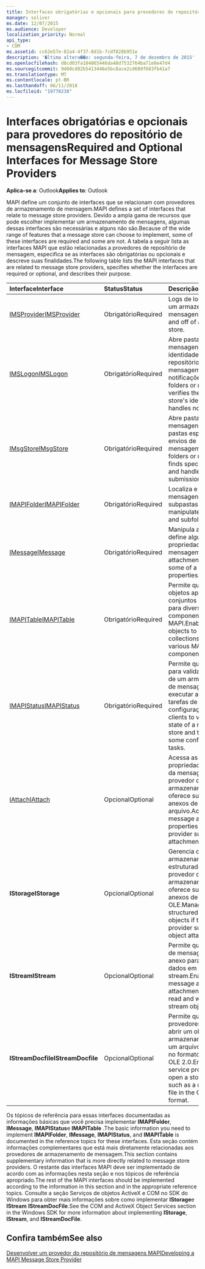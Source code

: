 ```yaml
---
title: Interfaces obrigatórias e opcionais para provedores do repositório de mensagens
manager: soliver
ms.date: 12/07/2015
ms.audience: Developer
localization_priority: Normal
api_type:
- COM
ms.assetid: cc62e57e-82a4-4f37-8d1b-7cdf828b951e
description: '�ltima altera��o: segunda-feira, 7 de dezembro de 2015'
ms.openlocfilehash: d8cd03fa184865446da48d7532764ba71e0e47d4
ms.sourcegitcommit: 9d60cd82b5413446e5bc8ace2cd689f683fb41a7
ms.translationtype: MT
ms.contentlocale: pt-BR
ms.lasthandoff: 06/11/2018
ms.locfileid: "19770238"
---
```

# <a name="required-and-optional-interfaces-for-message-store-providers"></a><span data-ttu-id="483a7-103">Interfaces obrigatórias e opcionais para provedores do repositório de mensagens</span><span class="sxs-lookup"><span data-stu-id="483a7-103">Required and Optional Interfaces for Message Store Providers</span></span>

 
  
<span data-ttu-id="483a7-104">**Aplica-se a**: Outlook</span><span class="sxs-lookup"><span data-stu-id="483a7-104">**Applies to**: Outlook</span></span> 
  
<span data-ttu-id="483a7-105">MAPI define um conjunto de interfaces que se relacionam com provedores de armazenamento de mensagem.</span><span class="sxs-lookup"><span data-stu-id="483a7-105">MAPI defines a set of interfaces that relate to message store providers.</span></span> <span data-ttu-id="483a7-106">Devido a ampla gama de recursos que pode escolher implementar um armazenamento de mensagens, algumas dessas interfaces são necessárias e alguns não são.</span><span class="sxs-lookup"><span data-stu-id="483a7-106">Because of the wide range of features that a message store can choose to implement, some of these interfaces are required and some are not.</span></span> <span data-ttu-id="483a7-107">A tabela a seguir lista as interfaces MAPI que estão relacionadas a provedores de repositório de mensagem, especifica se as interfaces são obrigatórias ou opcionais e descreve suas finalidades.</span><span class="sxs-lookup"><span data-stu-id="483a7-107">The following table lists the MAPI interfaces that are related to message store providers, specifies whether the interfaces are required or optional, and describes their purpose.</span></span>
  
|<span data-ttu-id="483a7-108">**Interface**</span><span class="sxs-lookup"><span data-stu-id="483a7-108">**Interface**</span></span>|<span data-ttu-id="483a7-109">**Status**</span><span class="sxs-lookup"><span data-stu-id="483a7-109">**Status**</span></span>|<span data-ttu-id="483a7-110">**Descrição**</span><span class="sxs-lookup"><span data-stu-id="483a7-110">**Description**</span></span>|
|:-----|:-----|:-----|
|[<span data-ttu-id="483a7-111">IMSProvider</span><span class="sxs-lookup"><span data-stu-id="483a7-111">IMSProvider</span></span>](imsprovideriunknown.md) <br/> |<span data-ttu-id="483a7-112">Obrigatório</span><span class="sxs-lookup"><span data-stu-id="483a7-112">Required</span></span>  <br/> |<span data-ttu-id="483a7-113">Logs de logon e logoff um armazenamento de mensagens.</span><span class="sxs-lookup"><span data-stu-id="483a7-113">Logs on to and off of a message store.</span></span>  <br/> |
|[<span data-ttu-id="483a7-114">IMSLogon</span><span class="sxs-lookup"><span data-stu-id="483a7-114">IMSLogon</span></span>](imslogoniunknown.md) <br/> |<span data-ttu-id="483a7-115">Obrigatório</span><span class="sxs-lookup"><span data-stu-id="483a7-115">Required</span></span>  <br/> |<span data-ttu-id="483a7-116">Abre pastas ou mensagens, verifica a identidade do repositório de mensagem e manipula notificações.</span><span class="sxs-lookup"><span data-stu-id="483a7-116">Opens folders or messages, verifies the message store's identity, and handles notifications.</span></span>  <br/> |
|[<span data-ttu-id="483a7-117">IMsgStore</span><span class="sxs-lookup"><span data-stu-id="483a7-117">IMsgStore</span></span>](imsgstoreimapiprop.md) <br/> |<span data-ttu-id="483a7-118">Obrigatório</span><span class="sxs-lookup"><span data-stu-id="483a7-118">Required</span></span>  <br/> |<span data-ttu-id="483a7-119">Abre pastas ou mensagens, localiza pastas especiais e trata envios de mensagem.</span><span class="sxs-lookup"><span data-stu-id="483a7-119">Opens folders or messages, finds special folders, and handles message submissions.</span></span>  <br/> |
|[<span data-ttu-id="483a7-120">IMAPIFolder</span><span class="sxs-lookup"><span data-stu-id="483a7-120">IMAPIFolder</span></span>](imapifolderimapicontainer.md) <br/> |<span data-ttu-id="483a7-121">Obrigatório</span><span class="sxs-lookup"><span data-stu-id="483a7-121">Required</span></span>  <br/> |<span data-ttu-id="483a7-122">Localiza e manipula mensagens e subpastas.</span><span class="sxs-lookup"><span data-stu-id="483a7-122">Finds and manipulates messages and subfolders.</span></span>  <br/> |
|[<span data-ttu-id="483a7-123">IMessage</span><span class="sxs-lookup"><span data-stu-id="483a7-123">IMessage</span></span>](imessageimapiprop.md) <br/> |<span data-ttu-id="483a7-124">Obrigatório</span><span class="sxs-lookup"><span data-stu-id="483a7-124">Required</span></span>  <br/> |<span data-ttu-id="483a7-125">Manipula anexos e define algumas das propriedades da mensagem.</span><span class="sxs-lookup"><span data-stu-id="483a7-125">Manipulates attachments and sets some of a message's properties.</span></span>  <br/> |
|[<span data-ttu-id="483a7-126">IMAPITable</span><span class="sxs-lookup"><span data-stu-id="483a7-126">IMAPITable</span></span>](imapitableiunknown.md) <br/> |<span data-ttu-id="483a7-127">Obrigatório</span><span class="sxs-lookup"><span data-stu-id="483a7-127">Required</span></span>  <br/> |<span data-ttu-id="483a7-128">Permite que os outros objetos apresentar os conjuntos de dados para diversos componentes MAPI.</span><span class="sxs-lookup"><span data-stu-id="483a7-128">Enables other objects to present collections of data to various MAPI components.</span></span>  <br/> |
|[<span data-ttu-id="483a7-129">IMAPIStatus</span><span class="sxs-lookup"><span data-stu-id="483a7-129">IMAPIStatus</span></span>](imapistatusimapiprop.md) <br/> |<span data-ttu-id="483a7-130">Obrigatório</span><span class="sxs-lookup"><span data-stu-id="483a7-130">Required</span></span>  <br/> |<span data-ttu-id="483a7-131">Permite que os clientes para validar o estado de um armazenamento de mensagens e executar algumas tarefas de configuração.</span><span class="sxs-lookup"><span data-stu-id="483a7-131">Enables clients to validate the state of a message store and to perform some configuration tasks.</span></span>  <br/> |
|[<span data-ttu-id="483a7-132">IAttach</span><span class="sxs-lookup"><span data-stu-id="483a7-132">IAttach</span></span>](iattachimapiprop.md) <br/> |<span data-ttu-id="483a7-133">Opcional</span><span class="sxs-lookup"><span data-stu-id="483a7-133">Optional</span></span>  <br/> |<span data-ttu-id="483a7-134">Acessa as propriedades de anexo da mensagem se o provedor de armazenamento oferece suporte a anexos de arquivo.</span><span class="sxs-lookup"><span data-stu-id="483a7-134">Accesses message attachment properties if the store provider supports file attachments.</span></span>  <br/> |
|<span data-ttu-id="483a7-135">**IStorage**</span><span class="sxs-lookup"><span data-stu-id="483a7-135">**IStorage**</span></span> <br/> |<span data-ttu-id="483a7-136">Opcional</span><span class="sxs-lookup"><span data-stu-id="483a7-136">Optional</span></span>  <br/> |<span data-ttu-id="483a7-137">Gerencia objetos de armazenamento estruturado se o provedor de armazenamento oferece suporte a anexos de objeto OLE.</span><span class="sxs-lookup"><span data-stu-id="483a7-137">Manages structured storage objects if the store provider supports OLE object attachments.</span></span>  <br/> |
|<span data-ttu-id="483a7-138">**IStream**</span><span class="sxs-lookup"><span data-stu-id="483a7-138">**IStream**</span></span> <br/> |<span data-ttu-id="483a7-139">Opcional</span><span class="sxs-lookup"><span data-stu-id="483a7-139">Optional</span></span>  <br/> |<span data-ttu-id="483a7-140">Permite que os objetos de mensagem e o anexo para ler e gravar dados em objetos stream.</span><span class="sxs-lookup"><span data-stu-id="483a7-140">Enables message and attachment objects to read and write data to stream objects.</span></span>  <br/> |
|<span data-ttu-id="483a7-141">**IStreamDocfile**</span><span class="sxs-lookup"><span data-stu-id="483a7-141">**IStreamDocfile**</span></span> <br/> |<span data-ttu-id="483a7-142">Opcional</span><span class="sxs-lookup"><span data-stu-id="483a7-142">Optional</span></span>  <br/> |<span data-ttu-id="483a7-143">Permite que alguns provedores de serviços abrir um objeto de armazenamento, como um arquivo composto no formato de arquivo OLE 2.0.</span><span class="sxs-lookup"><span data-stu-id="483a7-143">Enables some service providers to open a storage object, such as a compound file in the OLE 2.0 file format.</span></span>  <br/> |
   
<span data-ttu-id="483a7-144">Os tópicos de referência para essas interfaces documentadas as informações básicas que você precisa implementar **IMAPIFolder**, **IMessage**, **IMAPIStatus**e **IMAPITable** .</span><span class="sxs-lookup"><span data-stu-id="483a7-144">The basic information you need to implement **IMAPIFolder**, **IMessage**, **IMAPIStatus**, and **IMAPITable** is documented in the reference topics for these interfaces.</span></span> <span data-ttu-id="483a7-145">Esta seção contém informações complementares que está mais diretamente relacionadas aos provedores de armazenamento de mensagem.</span><span class="sxs-lookup"><span data-stu-id="483a7-145">This section contains supplementary information that is more directly related to message store providers.</span></span> <span data-ttu-id="483a7-146">O restante das interfaces MAPI deve ser implementado de acordo com as informações nesta seção e nos tópicos de referência apropriado.</span><span class="sxs-lookup"><span data-stu-id="483a7-146">The rest of the MAPI interfaces should be implemented according to the information in this section and in the appropriate reference topics.</span></span> <span data-ttu-id="483a7-147">Consulte a seção Serviços de objetos ActiveX e COM no SDK do Windows para obter mais informações sobre como implementar **IStorage**e **IStream** **IStreamDocFile**.</span><span class="sxs-lookup"><span data-stu-id="483a7-147">See the COM and ActiveX Object Services section in the Windows SDK for more information about implementing **IStorage**, **IStream**, and **IStreamDocFile**.</span></span>
  
## <a name="see-also"></a><span data-ttu-id="483a7-148">Confira também</span><span class="sxs-lookup"><span data-stu-id="483a7-148">See also</span></span>



[<span data-ttu-id="483a7-149">Desenvolver um provedor do repositório de mensagens MAPI</span><span class="sxs-lookup"><span data-stu-id="483a7-149">Developing a MAPI Message Store Provider</span></span>](developing-a-mapi-message-store-provider.md)

